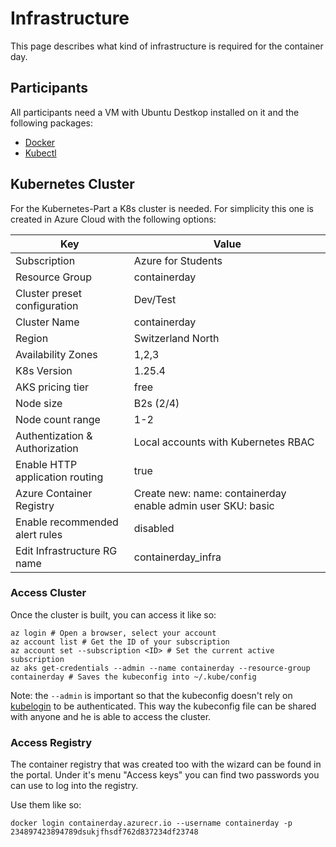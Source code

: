 # Infrastructure

This page describes what kind of infrastructure is required for the container day.

## Participants

All participants need a VM with Ubuntu Destkop installed on it and the following packages:

- [Docker](https://docs.docker.com/engine/install/ubuntu/)
- [Kubectl](https://kubernetes.io/docs/tasks/tools/install-kubectl-linux/)

## Kubernetes Cluster

For the Kubernetes-Part a K8s cluster is needed. For simplicity this one is created in Azure Cloud with the following options:

| Key                             | Value                                                       |
|---------------------------------|-------------------------------------------------------------|
| Subscription                    | Azure for Students                                          |
| Resource Group                  | containerday                                                |
| Cluster preset configuration    | Dev/Test                                                    |
| Cluster Name                    | containerday                                                |
| Region                          | Switzerland North                                           |
| Availability Zones              | 1,2,3                                                       |
| K8s Version                     | 1.25.4                                                      |
| AKS pricing tier                | free                                                        |
| Node size                       | B2s (2/4)                                                   |
| Node count range                | 1-2                                                         |
| Authentization & Authorization  | Local accounts with Kubernetes RBAC                         |
| Enable HTTP application routing | true                                                        |
| Azure Container Registry        | Create new: name: containerday enable admin user SKU: basic |
| Enable recommended alert rules  | disabled                                                    |
| Edit Infrastructure RG name     | containerday_infra                                          |

### Access Cluster

Once the cluster is built, you can access it like so:

```console
az login # Open a browser, select your account
az account list # Get the ID of your subscription
az account set --subscription <ID> # Set the current active subscription
az aks get-credentials --admin --name containerday --resource-group containerday # Saves the kubeconfig into ~/.kube/config
```

Note: the `--admin` is important so that the kubeconfig doesn't rely on [kubelogin](https://github.com/Azure/kubelogin) to be authenticated. This way the kubeconfig file can be shared with anyone and he is able to access the cluster.

### Access Registry

The container registry that was created too with the wizard can be found in the portal. Under it's menu "Access keys" you can find two passwords you can use to log into the registry.

Use them like so:

```console
docker login containerday.azurecr.io --username containerday -p 234897423894789dsukjfhsdf762d837234df23748
```
